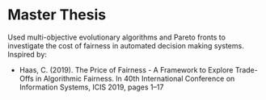 # Master Thesis
Used multi-objective evolutionary algorithms and Pareto fronts to investigate the cost of fairness in automated decision making systems. Inspired by:
- Haas, C. (2019).  The Price of Fairness - A Framework to Explore Trade-Offs in Algorithmic Fairness.  In 40th  International  Conference  on  Information  Systems, ICIS 2019, pages 1–17
